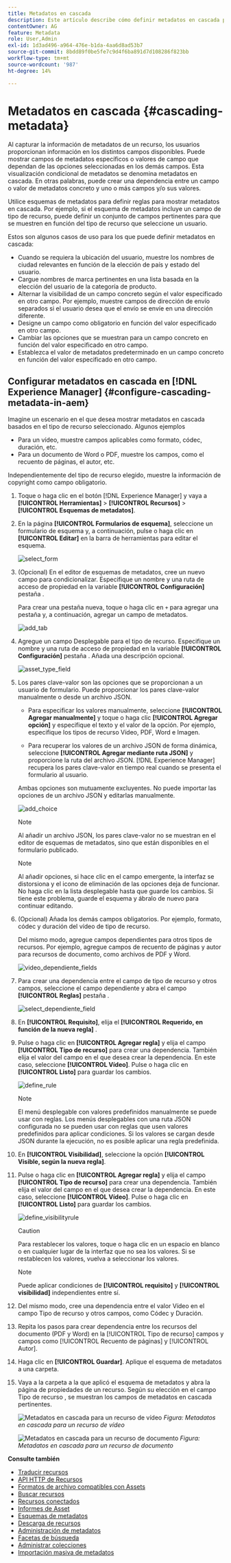 ```yaml
---
title: Metadatos en cascada
description: Este artículo describe cómo definir metadatos en cascada para los recursos.
contentOwner: AG
feature: Metadata
role: User,Admin
exl-id: 1d3ad496-a964-476e-b1da-4aa6d8ad53b7
source-git-commit: 8bdd89f0be5fe7c9d4f6ba891d7d108286f823bb
workflow-type: tm+mt
source-wordcount: '987'
ht-degree: 14%

---
```


# Metadatos en cascada {#cascading-metadata}

Al capturar la información de metadatos de un recurso, los usuarios proporcionan información en los distintos campos disponibles. Puede mostrar campos de metadatos específicos o valores de campo que dependan de las opciones seleccionadas en los demás campos. Esta visualización condicional de metadatos se denomina metadatos en cascada. En otras palabras, puede crear una dependencia entre un campo o valor de metadatos concreto y uno o más campos y/o sus valores.

Utilice esquemas de metadatos para definir reglas para mostrar metadatos en cascada. Por ejemplo, si el esquema de metadatos incluye un campo de tipo de recurso, puede definir un conjunto de campos pertinentes para que se muestren en función del tipo de recurso que seleccione un usuario.

Estos son algunos casos de uso para los que puede definir metadatos en cascada:

* Cuando se requiera la ubicación del usuario, muestre los nombres de ciudad relevantes en función de la elección de país y estado del usuario.
* Cargue nombres de marca pertinentes en una lista basada en la elección del usuario de la categoría de producto.
* Alternar la visibilidad de un campo concreto según el valor especificado en otro campo. Por ejemplo, muestre campos de dirección de envío separados si el usuario desea que el envío se envíe en una dirección diferente.
* Designe un campo como obligatorio en función del valor especificado en otro campo.
* Cambiar las opciones que se muestran para un campo concreto en función del valor especificado en otro campo.
* Establezca el valor de metadatos predeterminado en un campo concreto en función del valor especificado en otro campo.

## Configurar metadatos en cascada en [!DNL Experience Manager] {#configure-cascading-metadata-in-aem}

Imagine un escenario en el que desea mostrar metadatos en cascada basados en el tipo de recurso seleccionado. Algunos ejemplos

* Para un vídeo, muestre campos aplicables como formato, códec, duración, etc.
* Para un documento de Word o PDF, muestre los campos, como el recuento de páginas, el autor, etc.

Independientemente del tipo de recurso elegido, muestre la información de copyright como campo obligatorio.

1. Toque o haga clic en el botón [!DNL Experience Manager] y vaya a **[!UICONTROL Herramientas]** > **[!UICONTROL Recursos]** > **[!UICONTROL Esquemas de metadatos]**.
1. En la página **[!UICONTROL Formularios de esquema]**, seleccione un formulario de esquema y, a continuación, pulse o haga clic en **[!UICONTROL Editar]** en la barra de herramientas para editar el esquema.

   ![select_form](assets/select_form.png)

1. (Opcional) En el editor de esquemas de metadatos, cree un nuevo campo para condicionalizar. Especifique un nombre y una ruta de acceso de propiedad en la variable **[!UICONTROL Configuración]** pestaña .

   Para crear una pestaña nueva, toque o haga clic en `+` para agregar una pestaña y, a continuación, agregar un campo de metadatos.

   ![add_tab](assets/add_tab.png)

1. Agregue un campo Desplegable para el tipo de recurso. Especifique un nombre y una ruta de acceso de propiedad en la variable **[!UICONTROL Configuración]** pestaña . Añada una descripción opcional.

   ![asset_type_field](assets/asset_type_field.png)

1. Los pares clave-valor son las opciones que se proporcionan a un usuario de formulario. Puede proporcionar los pares clave-valor manualmente o desde un archivo JSON.

   * Para especificar los valores manualmente, seleccione **[!UICONTROL Agregar manualmente]** y toque o haga clic **[!UICONTROL Agregar opción]** y especifique el texto y el valor de la opción. Por ejemplo, especifique los tipos de recurso Vídeo, PDF, Word e Imagen.

   * Para recuperar los valores de un archivo JSON de forma dinámica, seleccione **[!UICONTROL Agregar mediante ruta JSON]** y proporcione la ruta del archivo JSON. [!DNL Experience Manager] recupera los pares clave-valor en tiempo real cuando se presenta el formulario al usuario.

   Ambas opciones son mutuamente excluyentes. No puede importar las opciones de un archivo JSON y editarlas manualmente.

   ![add_choice](assets/add_choice.png)

   >[!NOTE]
   >
   >Al añadir un archivo JSON, los pares clave-valor no se muestran en el editor de esquemas de metadatos, sino que están disponibles en el formulario publicado.

   >[!NOTE]
   >
   >Al añadir opciones, si hace clic en el campo emergente, la interfaz se distorsiona y el icono de eliminación de las opciones deja de funcionar. No haga clic en la lista desplegable hasta que guarde los cambios. Si tiene este problema, guarde el esquema y ábralo de nuevo para continuar editando.

1. (Opcional) Añada los demás campos obligatorios. Por ejemplo, formato, códec y duración del vídeo de tipo de recurso.

   Del mismo modo, agregue campos dependientes para otros tipos de recursos. Por ejemplo, agregue campos de recuento de páginas y autor para recursos de documento, como archivos de PDF y Word.

   ![video_dependiente_fields](assets/video_dependent_fields.png)

1. Para crear una dependencia entre el campo de tipo de recurso y otros campos, seleccione el campo dependiente y abra el campo **[!UICONTROL Reglas]** pestaña .

   ![select_dependiente_field](assets/select_dependentfield.png)

1. En **[!UICONTROL Requisito]**, elija el **[!UICONTROL Requerido, en función de la nueva regla]** .
1. Pulse o haga clic en **[!UICONTROL Agregar regla]** y elija el campo **[!UICONTROL Tipo de recurso]** para crear una dependencia. También elija el valor del campo en el que desea crear la dependencia. En este caso, seleccione **[!UICONTROL Vídeo]**. Pulse o haga clic en **[!UICONTROL Listo]** para guardar los cambios.

   ![define_rule](assets/define_rule.png)

   >[!NOTE]
   >
   >El menú desplegable con valores predefinidos manualmente se puede usar con reglas. Los menús desplegables con una ruta JSON configurada no se pueden usar con reglas que usen valores predefinidos para aplicar condiciones. Si los valores se cargan desde JSON durante la ejecución, no es posible aplicar una regla predefinida.

1. En **[!UICONTROL Visibilidad]**, seleccione la opción **[!UICONTROL Visible, según la nueva regla]**.

1. Pulse o haga clic en **[!UICONTROL Agregar regla]** y elija el campo **[!UICONTROL Tipo de recurso]** para crear una dependencia. También elija el valor del campo en el que desea crear la dependencia. En este caso, seleccione **[!UICONTROL Vídeo]**. Pulse o haga clic en **[!UICONTROL Listo]** para guardar los cambios.

   ![define_visibilityrule](assets/define_visibilityrule.png)

   >[!CAUTION]
   >
   >Para restablecer los valores, toque o haga clic en un espacio en blanco o en cualquier lugar de la interfaz que no sea los valores. Si se restablecen los valores, vuelva a seleccionar los valores.

   >[!NOTE]
   >
   >Puede aplicar condiciones de **[!UICONTROL requisito]** y **[!UICONTROL visibilidad]** independientes entre sí.

1. Del mismo modo, cree una dependencia entre el valor Vídeo en el campo Tipo de recurso y otros campos, como Códec y Duración.
1. Repita los pasos para crear dependencia entre los recursos del documento (PDF y Word) en la [!UICONTROL Tipo de recurso] campos y campos como [!UICONTROL Recuento de páginas] y [!UICONTROL Autor].
1. Haga clic en **[!UICONTROL Guardar]**. Aplique el esquema de metadatos a una carpeta.

1. Vaya a la carpeta a la que aplicó el esquema de metadatos y abra la página de propiedades de un recurso. Según su elección en el campo Tipo de recurso , se muestran los campos de metadatos en cascada pertinentes.

   ![Metadatos en cascada para un recurso de vídeo](assets/video_asset.png)
   *Figura: Metadatos en cascada para un recurso de vídeo*

   ![Metadatos en cascada para un recurso de documento](assets/doc_type_fields.png)
   *Figura: Metadatos en cascada para un recurso de documento*

**Consulte también**

* [Traducir recursos](translate-assets.md)
* [API HTTP de Recursos](mac-api-assets.md)
* [Formatos de archivo compatibles con Assets](file-format-support.md)
* [Buscar recursos](search-assets.md)
* [Recursos conectados](use-assets-across-connected-assets-instances.md)
* [Informes de Asset](asset-reports.md)
* [Esquemas de metadatos](metadata-schemas.md)
* [Descarga de recursos](download-assets-from-aem.md)
* [Administración de metadatos](manage-metadata.md)
* [Facetas de búsqueda](search-facets.md)
* [Administrar colecciones](manage-collections.md)
* [Importación masiva de metadatos](metadata-import-export.md)
